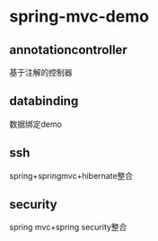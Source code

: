 # spring-mvc-demo
## annotationcontroller
基于注解的控制器
## databinding
数据绑定demo
## ssh
spring+springmvc+hibernate整合
## security
spring mvc+spring security整合
